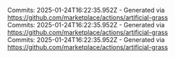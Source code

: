 Commits: 2025-01-24T16:22:35.952Z - Generated via https://github.com/marketplace/actions/artificial-grass
<br>
Commits: 2025-01-24T16:22:35.952Z - Generated via https://github.com/marketplace/actions/artificial-grass
<br>
Commits: 2025-01-24T16:22:35.952Z - Generated via https://github.com/marketplace/actions/artificial-grass
<br>

